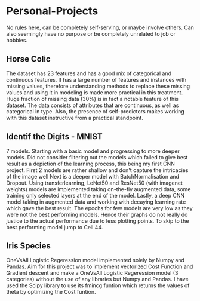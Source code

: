 # Personal-Projects
No rules here, can be completely self-serving, or maybe involve others. Can also seemingly have no purpose or be completely unrelated to job or hobbies.

## Horse Colic 
The dataset has 23 features and has a good mix of categorical and continuous features. It has a large number of features and instances with missing values, therefore understanding methods to replace these missing values and using it in modeling is made more practical in this treatment. Huge fraction of missing data (30%) is in fact a notable feature of this dataset. The data consists of attributes that are continuous, as well as categorical in type. Also, the presence of self-predictors makes working with this dataset instructive from a practical standpoint.


## Identif the Digits - MNIST 
7 models. Starting with a basic model and progressing to more deeper models.
Did not consider filtering out the models which failed to give best result as a depiction of the learning process, this being my first CNN project.
First 2 models are rather shallow and don't capture the intricacies of the image well Next is a deeper model with BatchNormalisation and Dropout. Using transferlearning, LeNet50 and ResNet50 (with imagenet weights) models are implemented taking on-the-fly augmented data, some training only selected layers at the end of the model.
Lastly, a deep CNN model taking in augmented data and working with decaying learning rate which gave the best result.
The epochs for few models are very low as they were not the best performing models. Hence their graphs do not really do justice to the actual performance due to less plotting points.
To skip to the best performing model jump to Cell 44.


## Iris Species 
OneVsAll Logistic Regeression model implemented solely by Numpy and Pandas.
Aim for this project was to implement vectorized Cost Function and Gradient descent and make a OneVsAll Logistic Regeression model (3 categories) without the use of any libraries but Numpy and Pandas. I have used the Scipy library to use its fmincg funtion which returns the values of theta by optimizing the Cost funtion.
